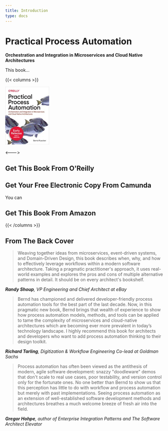 ```yaml
---
title: Introduction
type: docs
---
```


# Practical Process Automation

**Orchestration and Integration in Microservices and Cloud Native Architectures**

This book...


{{< columns >}}

![Cover](/images/cover.jpg)

<--->


## Get This Book From O'Reilly

## Get Your Free Electronic Copy From Camunda


You can 

## Get This Book From Amazon





{{< /columns >}}



## From The Back Cover

> Weaving together ideas from microservices, event-driven systems, and Domain-Driven Design, this book describes when, why, and how to effectively leverage workflows within a modern software architecture. Taking a pragmatic practitioner's approach, it uses real-world examples and explores the pros and cons of multiple alternative patterns in detail. It should be on every architect's bookshelf.

***Randy Shoup**, VP Engineering and Chief Architect at eBay*

> Bernd has championed and delivered developer-friendly process automation tools for the best part of the last decade. Now, in this pragmatic new book, Bernd brings that wealth of experience to show how process automation models, methods, and tools can be applied to tame the complexity of microservices and cloud-native architectures which are becoming ever more prevalent in today’s technology landscape. I highly recommend this book for architects and developers who want to add process automation thinking to their design toolkit.
 
***Richard Tarling**, Digitization & Workflow Engineering Co-lead at Goldman Sachs*

> Process automation has often been viewed as the antithesis of modern, agile software development: snazzy "doodleware" demos that don't scale to real use cases, poor testability, and version control only for the fortunate ones. No one better than Bernd to show us that this perception has little to do with workflow and process automation but merely with past implementations. Seeing process automation as an extension of well-established software development methods and architectures breathes a much welcome breeze of fresh air into the field.

***Gregor Hohpe**, author of Enterprise Integration Patterns and The Software Architect Elevator*



